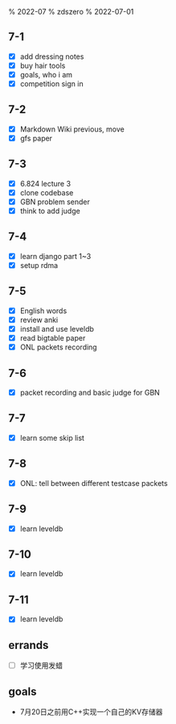 % 2022-07
% zdszero
% 2022-07-01

## 7-1

- [x] add dressing notes
- [x] buy hair tools
- [x] goals, who i am
- [x] competition sign in

## 7-2

- [x] Markdown Wiki previous, move
- [x] gfs paper

## 7-3

- [x] 6.824 lecture 3
- [x] clone codebase
- [x] GBN problem sender
- [x] think to add judge

## 7-4

- [x] learn django part 1~3
- [x] setup rdma

## 7-5

- [x] English words
- [x] review anki
- [x] install and use leveldb
- [x] read bigtable paper
- [x] ONL packets recording

## 7-6

- [x] packet recording and basic judge for GBN

## 7-7

- [x] learn some skip list

## 7-8

- [x] ONL: tell between different testcase packets

## 7-9

- [x] learn leveldb

## 7-10

- [x] learn leveldb

## 7-11

- [x] learn leveldb

## errands

- [ ] 学习使用发蜡

## goals

* 7月20日之前用C++实现一个自己的KV存储器

